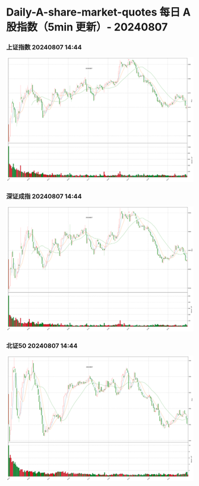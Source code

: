 
# Daily-A-share-market-quotes 每日 A 股指数（5min 更新）- 20240807

### 上证指数 20240807 14:44
![](./fig/2024/8/20240807-sh000001.png)

### 深证成指 20240807 14:44
![](./fig/2024/8/20240807-sz399001.png)

### 北证50 20240807 14:44
![](./fig/2024/8/20240807-bj899050.png)
